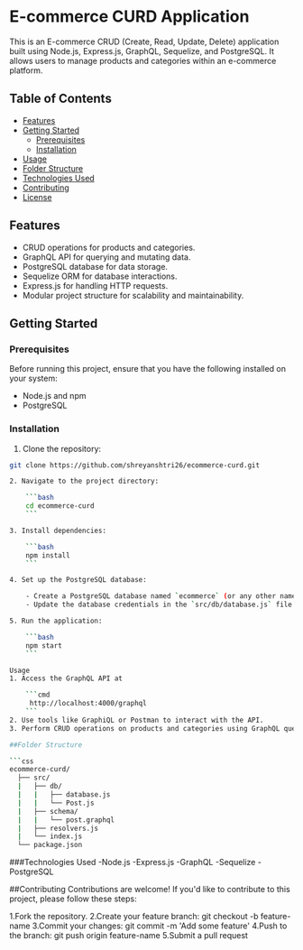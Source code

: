 # E-commerce CURD Application

This is an E-commerce CRUD (Create, Read, Update, Delete) application built using Node.js, Express.js, GraphQL, Sequelize, and PostgreSQL. It allows users to manage products and categories within an e-commerce platform.

## Table of Contents

- [Features](#features)
- [Getting Started](#getting-started)
  - [Prerequisites](#prerequisites)
  - [Installation](#installation)
- [Usage](#usage)
- [Folder Structure](#folder-structure)
- [Technologies Used](#technologies-used)
- [Contributing](#contributing)
- [License](#license)

## Features

- CRUD operations for products and categories.
- GraphQL API for querying and mutating data.
- PostgreSQL database for data storage.
- Sequelize ORM for database interactions.
- Express.js for handling HTTP requests.
- Modular project structure for scalability and maintainability.

## Getting Started

### Prerequisites

Before running this project, ensure that you have the following installed on your system:

- Node.js and npm
- PostgreSQL

### Installation

1. Clone the repository:

```bash
git clone https://github.com/shreyanshtri26/ecommerce-curd.git

2. Navigate to the project directory:

    ```bash
    cd ecommerce-curd
    ```

3. Install dependencies:

    ```bash
    npm install
    ```

4. Set up the PostgreSQL database:

    - Create a PostgreSQL database named `ecommerce` (or any other name of your choice).
    - Update the database credentials in the `src/db/database.js` file.

5. Run the application:

    ```bash
    npm start
    ```

Usage
1. Access the GraphQL API at

    ```cmd
     http://localhost:4000/graphql
    ```
2. Use tools like GraphiQL or Postman to interact with the API.
3. Perform CRUD operations on products and categories using GraphQL queries and mutations.

##Folder Structure

```css
ecommerce-curd/
  ├── src/
  |   ├── db/
  |   |   ├── database.js
  |   |   └── Post.js
  |   ├── schema/
  |   |   └── post.graphql
  |   ├── resolvers.js
  |   └── index.js
  └── package.json
```

###Technologies Used
-Node.js
-Express.js
-GraphQL
-Sequelize
-PostgreSQL

##Contributing
    Contributions are welcome! If you'd like to contribute to this project,
    please follow these steps:

1.Fork the repository.
2.Create your feature branch: git checkout -b feature-name
3.Commit your changes: git commit -m 'Add some feature'
4.Push to the branch: git push origin feature-name
5.Submit a pull request

